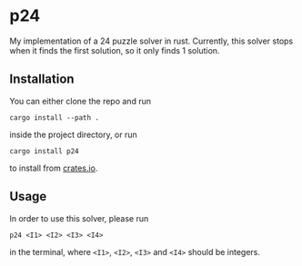 # p24

My implementation of a 24 puzzle solver in rust.
Currently, this solver stops when it finds the first solution,
so it only finds 1 solution.

## Installation

You can either clone the repo and run

```
cargo install --path .
```

inside the project directory, or run

```
cargo install p24
```

to install from [crates.io](https://crates.io/).

## Usage

In order to use this solver,
please run

```
p24 <I1> <I2> <I3> <I4>
```

in the terminal,
where `<I1>`, `<I2>`, `<I3>` and `<I4>` should be integers.
